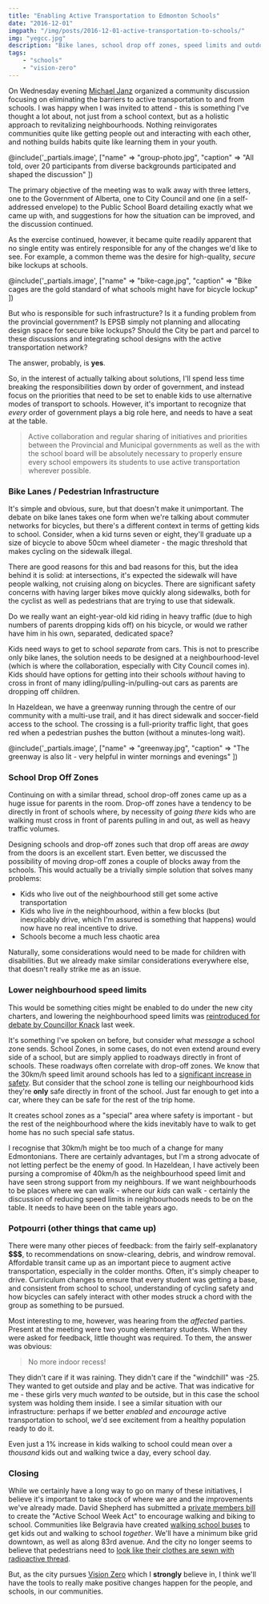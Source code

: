 ```yaml
---
title: "Enabling Active Transportation to Edmonton Schools"
date: "2016-12-01"
imgpath: "/img/posts/2016-12-01-active-transportation-to-schools/"
img: "yegcc.jpg"
description: "Bike lanes, school drop off zones, speed limits and outdoor recess all came up as priorities in a discussion on enabling active transportation to edmonton schools."
tags: 
    - "schools"
    - "vision-zero"
---
```


On Wednesday evening [Michael Janz](https://twitter.com/michaeljanz) organized a community discussion focusing on
eliminating the barriers to active transportation to and from schools. I was happy when I was invited to attend - this 
is something I've thought a lot about, not just from a school context, but as a holistic approach to revitalizing neighbourhoods.
Nothing reinvigorates communities quite like getting people out and interacting with each other, and nothing builds habits
quite like learning them in your youth.

@include('_partials.image', ["name" => "group-photo.jpg", "caption" => "All told, over 20 participants from diverse backgrounds participated and shaped the discussion" ])

The primary objective of the meeting was to walk away with three letters, one to the Government of Alberta, one to City Council
and one (in a self-addressed envelope) to the Public School Board detailing exactly what we came up with, and suggestions for
how the situation can be improved, and the discussion continued.

As the exercise continued, however, it became quite readily apparent that no single entity was entirely responsible for any of the
changes we'd like to see. For example, a common theme was the desire for high-quality, *secure* bike lockups at schools.

@include('_partials.image', ["name" => "bike-cage.jpg", "caption" => "Bike cages are the gold standard of what schools might have for bicycle lockup" ])

But who is responsible for such infrastructure? Is it a funding problem from the provincial government? Is EPSB simply not
planning and allocating design space for secure bike lockups? Should the City be part and parcel to these discussions and 
integrating school designs with the active transportation network?

The answer, probably, is **yes**.

So, in the interest of actually talking about solutions, I'll spend less time breaking the responsibilities down by order of
government, and instead focus on the priorities that need to be set to enable kids to use alternative modes of transport
to schools. However, it's important to recognize that *every* order of government plays a big role here, and needs to have a seat
at the table.

> Active collaboration and regular sharing of initiatives and priorities between the Provincial and Municipal governments as
  well as the with the school board will be absolutely necessary to properly ensure every school empowers its students to use
  active transportation wherever possible.
  
### Bike Lanes / Pedestrian Infrastructure

It's simple and obvious, sure, but that doesn't make it unimportant. The debate on bike lanes takes one form when we're talking
about commuter networks for bicycles, but there's a different context in terms of getting kids to school. Consider, when a
kid turns seven or eight, they'll graduate up a size of bicycle to above 50cm wheel diameter - the magic threshold that makes
cycling on the sidewalk illegal.

There are good reasons for this and bad reasons for this, but the idea behind it is solid: at intersections, it's expected the sidewalk
will have people walking, not cruising along on bicycles. There are significant safety concerns with having larger bikes move
quickly along sidewalks, both for the cyclist as well as pedestrians that are trying to use that sidewalk.

Do we really want an eight-year-old kid riding in heavy traffic (due to high numbers of parents dropping kids off) on his bicycle, or
would we rather have him in his own, separated, dedicated space?

Kids need ways to get to school *separate* from cars. This is not to prescribe only bike lanes, the solution needs to be designed at a neighbourhood-level
(which is where the collaboration, especially with City Council comes in). Kids should have options for getting into their schools *without* 
having to cross in front of many idling/pulling-in/pulling-out cars as parents are dropping off children.

In Hazeldean, we have a greenway running through the centre of our community with a multi-use trail, and it has direct sidewalk and soccer-field
access to the school. The crossing is a full-priority traffic light, that goes red when a pedestrian pushes the button (without a minutes-long wait).

@include('_partials.image', ["name" => "greenway.jpg", "caption" => "The greenway is also lit - very helpful in winter mornings and evenings" ])

### School Drop Off Zones

Continuing on with a similar thread, school drop-off zones came up as a huge issue for parents in the room. Drop-off zones have a tendency to be
directly in front of schools where, by necessity of *going there* kids who are walking must cross in front of parents pulling
in and out, as well as heavy traffic volumes.

Designing schools and drop-off zones such that drop off areas are *away* from the doors is an excellent start. Even better,
we discussed the possibility of moving drop-off zones a couple of blocks away from the schools. This would actually be a
trivially simple solution that solves many problems:

* Kids who live out of the neighbourhood still get some active transportation
* Kids who live *in* the neighbourhood, within a few blocks (but inexplicably drive, which I'm assured is something that happens) would now have no real incentive to drive.
* Schools become a much less chaotic area

Naturally, some considerations would need to be made for children with disabilities. But we already make similar considerations
everywhere else, that doesn't really strike me as an issue.

### Lower neighbourhood speed limits

This would be something cities might be enabled to do under the new city charters, and lowering the neighbourhood speed limits
was [reintroduced for debate by Councillor Knack](http://edmontonjournal.com/news/local-news/edmonton-city-council-reopens-debate-over-neighbourhood-speed-limits)
last week.

It's something I've spoken on before, but consider what *message* a school zone sends. School Zones, in some cases, do not
even extend around every side of a school, but are simply applied to roadways directly in front of schools. These roadways
often correlate with drop-off zones. We know that the 30km/h speed limit around schools has led to a [significant increase in safety](http://globalnews.ca/news/3001076/big-drop-in-edmonton-school-zone-injury-collisions-since-2014-reintroduction/).
But consider that the school zone is telling our neighbourhood kids they're **only** safe directly in front of the school.
Just far enough to get into a car, where they can be safe for the rest of the trip home.

It creates school zones as a "special" area where safety is important - but the rest of the neighbourhood where the kids
inevitably have to walk to get home has no such special safe status.
 
I recognise that 30km/h might be too much of a change for many Edmontonians. There are certainly advantages, but I'm a strong
advocate of not letting perfect be the enemy of good. In Hazeldean, I have actively been pursing a compromise of 40km/h as the
neighbourhood speed limit and have seen strong support from my neighbours. If we want neighbourhoods to be places where we
can walk - where our *kids* can walk - certainly the discussion of reducing speed limits in neighbourhoods needs to be on
the table. It needs to have been on the table years ago.

### Potpourri (other things that came up)

There were many other pieces of feedback: from the fairly self-explanatory **$$$**, to recommendations on snow-clearing, debris, and windrow removal.
Affordable transit came up as an important piece to augment active transportation, especially in the colder months. Often, it's simply
cheaper to drive. Curriculum changes to ensure that every student was getting a base, and consistent from school to school, understanding of cycling
safety and how bicycles can safely interact with other modes struck a chord with the group as something to be pursued.

Most interesting to me, however, was hearing from the *affected* parties. Present at the meeting were two young elementary students.
When they were asked for feedback, little thought was required. To them, the answer was obvious:

> No more indoor recess!

They didn't care if it was raining. They didn't care if the "windchill" was -25. They wanted to get outside and play
and be active. That was indicative for me - these girls very much *wanted* to be outside, but in this case the school system was
holding them inside. I see a similar situation with our infrastructure: perhaps if we better *enabled* and *encourage* active
transportation to school, we'd see excitement from a healthy population ready to do it.

Even just a 1% increase in kids walking to school could mean over a *thousand* kids out and walking twice a day, every school day.

### Closing

While we certainly have a long way to go on many of these initiatives, I believe it's important to take stock of where we
are and the improvements we've already made. David Shepherd has submitted a [private members bill](http://www.metronews.ca/news/edmonton/2016/11/28/new-bill-aims-to-get-alberta-students-out-of-cars.html)
to create the "Active School Week Act" to encourage walking and biking to school. Communities like Belgravia have created
[walking school buses](http://www.metronews.ca/views/edmonton/your-ride-edmonton/2015/09/13/the-secret-to-a-safe-route-to-school-is-no-wheels-on-the-bus.html)
to get kids out and walking to school *together*. We'll have a minimum bike grid downtown, as well as along 83rd avenue.
And the city no longer seems to believe that pedestrians need to [look like their clothes are sewn with radioactive thread](/blog/2016/09/18/whos-to-blame-for-pedestrian-collisions).

But, as the city pursues [Vision Zero](/vision-zero) which I **strongly** believe in, I think we'll have the tools to really
make positive changes happen for the people, and schools, in our communities.
